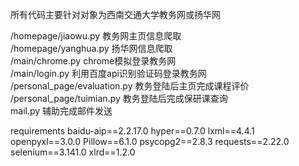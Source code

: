 所有代码主要针对对象为西南交通大学教务网或扬华网

/homepage/jiaowu.py 教务网主页信息爬取  
/homepage/yanghua.py 扬华网信息爬取  
/main/chrome.py chrome模拟登录教务网  
/main/login.py 利用百度api识别验证码登录教务网  
/personal_page/evaluation.py 教务登陆后主页完成课程评价  
/personal_page/tuimian.py 教务登陆后完成保研课查询  
mail.py 辅助完成邮件发送  

requirements
baidu-aip==2.2.17.0
hyper==0.7.0
lxml==4.4.1
openpyxl==3.0.0
Pillow==6.1.0
psycopg2==2.8.3
requests==2.22.0
selenium==3.141.0
xlrd==1.2.0